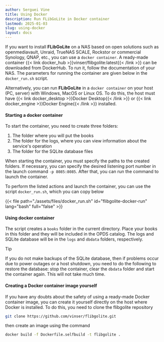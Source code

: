 ```yaml
---
author: Serguei Vine
title: Using Docker
description: Run FLibGoLite in Docker container
lastmod: 2025-01-03
slug: using-docker
layout: docs
---
```


If you want to install __FLibGoLite__ on a NAS based on open solutions such as openmediavault, Unraid, TrueNAS SCALE, Rockstor or commercial Synology, QNAP, etc., you can use a `docker container`. A ready-made container {{< link docker_hub >}}vinser/flibgolite:latest{{< /link >}} can be downloaded from DockerHub. To run it, follow the documentation of your NAS. The parameters for running the container are given below in the `docker_run.sh` script.  

Alternatively, you can run __FLibGoLite__ in a `docker container` on your host (PC, server) with Windows, MacOS or Linux OS.
To do this, the host must have {{< link docker_desktop >}}Docker Desktop{{< /link >}} or {{< link docker_engine >}}Docker Engine{{< /link >}} installed.  

#### Starting a docker container

To start the container, you need to create three folders:
1. The folder where you will put the books
2. The folder for the logs, where you can view information about the service's operation
3. The folder for the SQLite database files  

When starting the container, you must specify the paths to the created folders.
If necessary, you can specify the desired listening port number in the launch command `-p 8085:8085`.
After that, you can run the command to launch the container.

To perform the listed actions and launch the container, you can use the script `docker_run.sh`, which you can copy below

{{< file path="./assets/files/docker_run.sh" id="flibgolite-docker-run" lang="bash" full="false" >}}  

####  Using docker container

The script creates a `books` folder in the current directory. Place your books in this folder and they will be included in the OPDS catalog. The logs and SQLite database will be in the `logs` and `dbdata` folders, respectively.
> [!TIP]
> If you do not make backups of the SQLite database, then if problems occur due to power outages or a host shutdown, you need to do the following to restore the database: stop the container, clear the `dbdata` folder and start the container again. This will not take much time.  

#### Creating a Docker container image yourself

If you have any doubts about the safety of using a ready-made Docker container image, you can create it yourself directly on the host where Docker is installed.
To do this, you need to clone the flibgolite repository
```bash
git clone https://github.com/vinser/flibgolite.git
```
then create an image using the command
```bash
docker build -f Dockerfile.selfbuild -t flibgolite .
```
